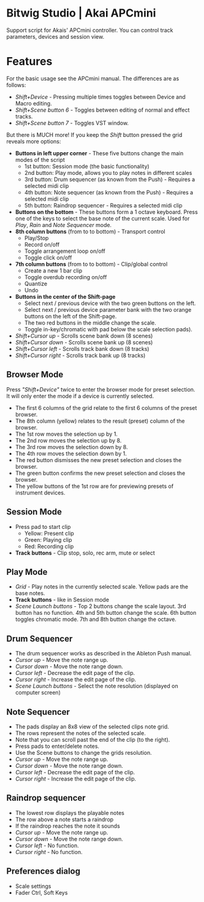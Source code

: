 # Bitwig Studio | Akai APCmini

Support script for Akais' APCmini controller. You can control track parameters, devices and session view.

# Features

For the basic usage see the APCmini manual. The differences are as follows:

* *Shift+Device* - Pressing multiple times toggles between Device and Macro editing.
* *Shift+Scene button 6* - Toggles between editing of normal and effect tracks.
* *Shift+Scene button 7* - Toggles VST window.

But there is MUCH more! If you keep the *Shift* button pressed the grid reveals more options:

* **Buttons in left upper corner** - These five buttons change the main modes of the script
    * 1st button: Session mode (the basic functionality)
    * 2nd button: Play mode, allows you to play notes in different scales
    * 3rd button: Drum sequencer (as known from the Push) - Requires a selected midi clip
    * 4th button: Note sequencer (as known from the Push) - Requires a selected midi clip
    * 5th button: Raindrop sequencer - Requires a selected midi clip
* **Buttons on the bottom** - These buttons form a 1 octave keyboard. Press one of the keys 
    to select the base note of the current scale. Used for *Play*, *Rain* and *Note Sequencer* mode.
* **8th column buttons** (from to to bottom) - Transport control
    * Play/Stop
    * Record on/off
    * Toggle arrangement loop on/off
    * Toggle click on/off
* **7th column buttons** (from to to bottom) - Clip/global control
    * Create a new 1 bar clip
    * Toggle overdub recording on/off
    * Quantize
    * Undo
* **Buttons in the center of the Shift-page**
    * Select next / previous device with the two green buttons on the left.
    * Select next / previous device parameter bank with the two orange buttons on the left of the Shift-page.
    * The two red buttons in the middle change the scale.
    * Toggle in-key/chromatic with pad below the scale selection pads).
* *Shift+Cursor up* - Scrolls scene bank down (8 scenes)
* *Shift+Cursor down* - Scrolls scene bank up (8 scenes)
* *Shift+Cursor left* - Scrolls track bank down (8 tracks)
* *Shift+Cursor right* - Scrolls track bank up (8 tracks)

## Browser Mode
Press _"Shift+Device"_ twice to enter the browser mode for preset selection. It will only enter the mode if a device is currently selected.
  * The first 6 columns of the grid relate to the first 6 columns of the preset browser.
  * The 8th column (yellow) relates to the result (preset) column of the browser.
  * The 1st row moves the selection up by 1.
  * The 2nd row moves the selection up by 8.
  * The 3rd row moves the selection down by 8.
  * The 4th row moves the selection down by 1.
  * The red button dismisses the new preset selection and closes the browser.
  * The green button confirms the new preset selection and closes the browser.
  * The yellow buttons of the 1st row are for previewing presets of instrument devices.

## Session Mode
* Press pad to start clip
    * Yellow: Present clip
    * Green: Playing clip
    * Red: Recording clip
* **Track buttons** - Clip stop, solo, rec arm, mute or select
    
## Play Mode
* *Grid* - Play notes in the currently selected scale. Yellow pads are the base notes.
* **Track buttons** - like in Session mode
* *Scene Launch buttons* - Top 2 buttons change the scale layout. 3rd button has no function. 4th and 5th button change the scale. 6th button toggles chromatic mode. 7th and 8th button change the octave.

## Drum Sequencer
* The drum sequencer works as described in the Ableton Push manual.
* *Cursor up* - Move the note range up.
* *Cursor down* - Move the note range down.
* *Cursor left* - Decrease the edit page of the clip.
* *Cursor right* - Increase the edit page of the clip.
* *Scene Launch buttons* - Select the note resolution (displayed on computer screen)

## Note Sequencer
* The pads display an 8x8 view of the selected clips note grid.
* The rows represent the notes of the selected scale.
* Note that you can scroll past the end of the clip (to the right).
* Press pads to enter/delete notes.
* Use the Scene buttons to change the grids resolution.
* *Cursor up* - Move the note range up.
* *Cursor down* - Move the note range down.
* *Cursor left* - Decrease the edit page of the clip.
* *Cursor right* - Increase the edit page of the clip.

## Raindrop sequencer
* The lowest row displays the playable notes
* The row above a note starts a raindrop
* If the raindrop reaches the note it sounds
* *Cursor up* - Move the note range up.
* *Cursor down* - Move the note range down.
* *Cursor left* - No function.
* *Cursor right* - No function.

## Preferences dialog

* Scale settings
* Fader Ctrl, Soft Keys